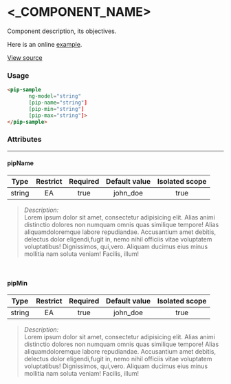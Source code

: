 # <_COMPONENT_NAME>


Component description, its objectives.

Here is an online [example](http://link.com).

[View source](http://link.com)

### Usage

```html
<pip-sample 
       ng-model="string"
       [pip-name="string"]
       [pip-min="string"]
       [pip-max="string"]>
</pip-sample>
```

### Attributes
-------

#### **pipName**

| Type          | Restrict | Required | Default value | Isolated scope | 
|:-------------:|:--------:|:--------:|:-------------:|:--------------:|
| string        | EA       | true     | john_doe      | true           |

> *Description:* <br/> 
> Lorem ipsum dolor sit amet, consectetur adipisicing elit. Alias animi distinctio dolores non numquam omnis quas similique tempore! Alias aliquamdoloremque labore repudiandae. Accusantium amet debitis, delectus dolor eligendi,fugit in, nemo nihil officiis vitae voluptatem voluptatibus! Dignissimos, qui,vero. Aliquam ducimus eius minus mollitia nam soluta veniam! Facilis, illum!

<br/>

#### **pipMin**

| Type          | Restrict | Required | Default value | Isolated scope | 
|:-------------:|:--------:|:--------:|:-------------:|:--------------:|
| string        | EA       | true     | john_doe      | true           |

> *Description:* <br/>
> Lorem ipsum dolor sit amet, consectetur adipisicing elit. Alias animi distinctio dolores non numquam omnis quas similique tempore! Alias aliquamdoloremque labore repudiandae. Accusantium amet debitis, delectus dolor eligendi,fugit in, nemo nihil officiis vitae voluptatem voluptatibus! Dignissimos, qui,vero. Aliquam ducimus eius minus mollitia nam soluta veniam! Facilis, illum!
